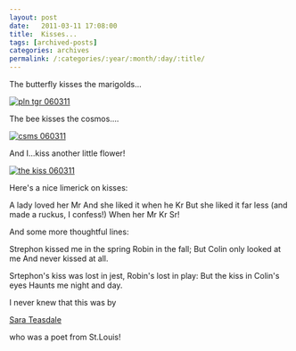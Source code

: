 ```yaml
---
layout: post
date:	2011-03-11 17:08:00
title:  Kisses...
tags: [archived-posts]
categories: archives
permalink: /:categories/:year/:month/:day/:title/
---
```

The butterfly kisses the marigolds...


<a href="http://s1142.photobucket.com/albums/n602/Deepapctrsglr/?action=view&amp;current=IMG_4244.jpg" target="_blank"><img src="http://i1142.photobucket.com/albums/n602/Deepapctrsglr/IMG_4244.jpg" border="0" alt="pln tgr 060311"></a>


The bee kisses the cosmos....


<a href="http://s1142.photobucket.com/albums/n602/Deepapctrsglr/?action=view&amp;current=IMG_4249.jpg" target="_blank"><img src="http://i1142.photobucket.com/albums/n602/Deepapctrsglr/IMG_4249.jpg" border="0" alt="csms 060311"></a>


And I...kiss another little flower!


<a href="http://s1142.photobucket.com/albums/n602/Deepapctrsglr/?action=view&amp;current=IMG_4253.jpg" target="_blank"><img src="http://i1142.photobucket.com/albums/n602/Deepapctrsglr/IMG_4253.jpg" border="0" alt="the kiss 060311"></a>


Here's a nice limerick on kisses:


A lady loved her Mr
And she liked it when he Kr
But she liked it far less
(and made a ruckus, I confess!)
When her Mr Kr Sr!


And some more thoughtful lines:

Strephon kissed me in the spring
Robin in the fall;
But Colin only looked at me
And never kissed at all.

Srtephon's kiss was lost in jest,
Robin's lost in play:
But the kiss in Colin's eyes
Haunts me night and day.

I never knew that this was by

<a href="http://wonderingminstrels.blogspot.com/2001/11/look-sara-teasdale.html"> Sara Teasdale </a>

who was a poet from St.Louis!

